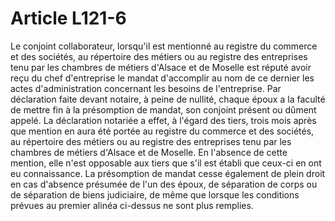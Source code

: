 # Article L121-6

Le conjoint collaborateur, lorsqu'il est mentionné au registre du commerce et des sociétés, au répertoire des métiers ou au registre des entreprises tenu par les chambres de métiers d'Alsace et de Moselle est réputé avoir reçu du chef d'entreprise le mandat d'accomplir au nom de ce dernier les actes d'administration concernant les besoins de l'entreprise.   Par déclaration faite devant notaire, à peine de nullité, chaque époux a la faculté de mettre fin à la présomption de mandat, son conjoint présent ou dûment appelé. La déclaration notariée a effet, à l'égard des tiers, trois mois après que mention en aura été portée au registre du commerce et des sociétés, au répertoire des métiers ou au registre des entreprises tenu par les chambres de métiers d'Alsace et de Moselle. En l'absence de cette mention, elle n'est opposable aux tiers que s'il est établi que ceux-ci en ont eu connaissance.   La présomption de mandat cesse également de plein droit en cas d'absence présumée de l'un des époux, de séparation de corps ou de séparation de biens judiciaire, de même que lorsque les conditions prévues au premier alinéa ci-dessus ne sont plus remplies.